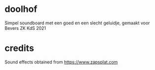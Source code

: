 # doolhof
Simpel soundboard met een goed en een slecht geluidje, gemaakt voor Bevers ZK KdS 2021


# credits
Sound effects obtained from https://www.zapsplat.com